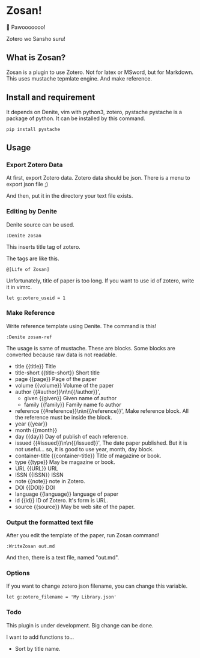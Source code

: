 Zosan!
==================================================
🐘 Pawooooooo!

Zotero wo Sansho suru!

## What is Zosan?
Zosan is a plugin to use Zotero.
Not for latex or MSword, but for Markdown.
This uses mustache tepmlate engine.
And make reference.

## Install and requirement
It depends on Denite, vim with python3, zotero, pystache
pystache is a package of python.
It can be installed by this command.

```
pip install pystache
```

## Usage

### Export Zotero Data
At first, export Zotero data.
Zotero data should be json.
There is a menu to export json file ;)

And then, put it in the directory your text file exists.

### Editing by Denite
Denite source can be used.

```
:Denite zosan
```

This inserts title tag of zotero.

The tags are like this.
```
@[Life of Zosan]
```
Unfortunately, title of paper is too long.
If you want to use id of zotero, write it in vimrc.

```
let g:zotero_useid = 1
```

### Make Reference
Write reference template using Denite.
The command is this!

```
:Denite zosan-ref
```

The usage is same of mustache.
These are blocks.
Some blocks are converted because raw data is not readable.

- title {{title}}
  Title
- title-short {{title-short}}
  Short title
- page {{page}}
  Page of the paper
- volume {{volume}}
  Volume of the paper
- author {{#author}}\n\n{{/author}}',
  + given {{given}}
    Given name of author
  + family {{family}}
    Family name fo author
- reference {{#reference}}\n\n{{/reference}}',
  Make reference block.
  All the reference must be inside the block.
- year {{year}}
- month {{month}}
- day {{day}}
  Day of publish of each reference.
- issued {{#issued}}\n\n{{/issued}}',
  The date paper published.
  But it is not useful... so, it is good to use
  year, month, day block.
- container-title {{container-title}}
  Title of magazine or book.
- type {{type}}
  May be magazine or book.
- URL {{URL}}
  URL
- ISSN {{ISSN}}
  ISSN
- note {{note}}
  note in Zotero.
- DOI {{DOI}}
  DOI
- language {{language}}
  language of paper
- id {{id}}
  ID of Zotero. It's form is URL.
- source {{source}}
  May be web site of the paper.


### Output the formatted text file
After you edit the template of the paper,
run Zosan command!

```
:WriteZosan out.md
```

And then, there is a text file, named "out.md".

### Options
If you want to change zotero json filename,
you can change this variable.

```
let g:zotero_filename = 'My Library.json'
```

### Todo
This plugin is under development.
Big change can be done.

I want to add functions to...

- Sort by title name.
